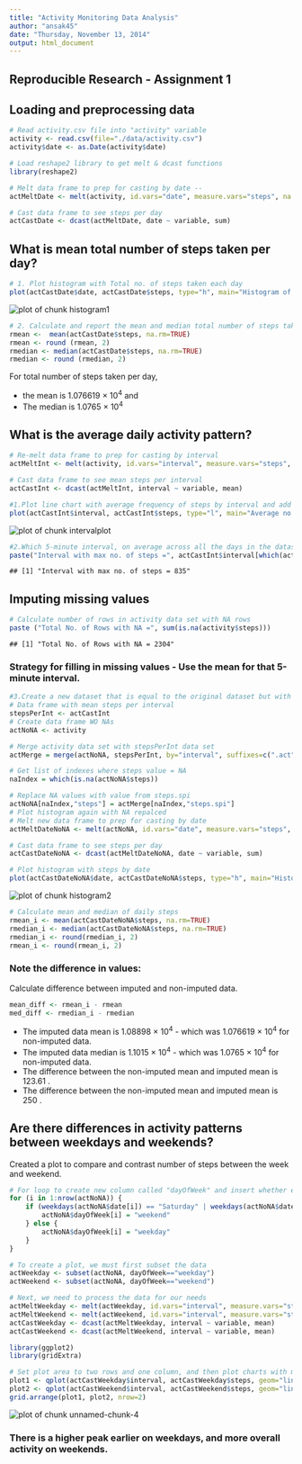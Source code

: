 ```yaml
---
title: "Activity Monitoring Data Analysis"
author: "ansak45"
date: "Thursday, November 13, 2014"
output: html_document
---
```

## **Reproducible Research - Assignment 1** 

## Loading and preprocessing data



```r
# Read activity.csv file into "activity" variable
activity <- read.csv(file="./data/activity.csv")
activity$date <- as.Date(activity$date)

# Load reshape2 library to get melt & dcast functions
library(reshape2)

# Melt data frame to prep for casting by date -- 
actMeltDate <- melt(activity, id.vars="date", measure.vars="steps", na.rm=FALSE)

# Cast data frame to see steps per day
actCastDate <- dcast(actMeltDate, date ~ variable, sum)
```
## What is mean total number of steps taken per day?



```r
# 1. Plot histogram with Total no. of steps taken each day 
plot(actCastDate$date, actCastDate$steps, type="h", main="Histogram of Daily Steps", xlab="Date", ylab="Steps per Day", col="black", lwd=6)
```

![plot of chunk histogram1](figure/histogram1-1.png) 

```r
# 2. Calculate and report the mean and median total number of steps taken per day
rmean <-  mean(actCastDate$steps, na.rm=TRUE)
rmean <- round (rmean, 2)
rmedian <- median(actCastDate$steps, na.rm=TRUE)
rmedian <- round (rmedian, 2)
```
For total number of steps taken per day, 
* the mean is 1.076619 &times; 10<sup>4</sup> and 
* The median is 1.0765 &times; 10<sup>4</sup>

## What is the average daily activity pattern?



```r
# Re-melt data frame to prep for casting by interval
actMeltInt <- melt(activity, id.vars="interval", measure.vars="steps", na.rm=TRUE)

# Cast data frame to see mean steps per interval
actCastInt <- dcast(actMeltInt, interval ~ variable, mean)

#1.Plot line chart with average frequency of steps by interval and add line with mean
plot(actCastInt$interval, actCastInt$steps, type="l", main="Average no. of Steps Taken per day by Interval", xlab="Interval", ylab="Steps", col="red", lwd=2)
```

![plot of chunk intervalplot](figure/intervalplot-1.png) 

```r
#2.Which 5-minute interval, on average across all the days in the dataset, contains the maximum number of steps?
paste("Interval with max no. of steps =", actCastInt$interval[which(actCastInt$steps == max(actCastInt$steps))])
```

```
## [1] "Interval with max no. of steps = 835"
```
## Imputing missing values


```r
# Calculate number of rows in activity data set with NA rows
paste ("Total No. of Rows with NA =", sum(is.na(activity$steps)))
```

```
## [1] "Total No. of Rows with NA = 2304"
```
### Strategy for filling in missing values - Use the mean for that 5-minute interval.


```r
#3.Create a new dataset that is equal to the original dataset but with the missing data filled in
# Data frame with mean steps per interval 
stepsPerInt <- actCastInt
# Create data frame WO NAs
actNoNA <- activity

# Merge activity data set with stepsPerInt data set
actMerge = merge(actNoNA, stepsPerInt, by="interval", suffixes=c(".act", ".spi"))

# Get list of indexes where steps value = NA
naIndex = which(is.na(actNoNA$steps))

# Replace NA values with value from steps.spi
actNoNA[naIndex,"steps"] = actMerge[naIndex,"steps.spi"]
# Plot histogram again with NA repalced
# Melt new data frame to prep for casting by date
actMeltDateNoNA <- melt(actNoNA, id.vars="date", measure.vars="steps", na.rm=FALSE)

# Cast data frame to see steps per day
actCastDateNoNA <- dcast(actMeltDateNoNA, date ~ variable, sum)

# Plot histogram with steps by date
plot(actCastDateNoNA$date, actCastDateNoNA$steps, type="h", main="Histogram of Daily Steps (after Imputing NA Values)", xlab="Date", ylab="Steps", col="blue", lwd=6)
```

![plot of chunk histogram2](figure/histogram2-1.png) 

```r
# Calculate mean and median of daily steps
rmean_i <- mean(actCastDateNoNA$steps, na.rm=TRUE)
rmedian_i <- median(actCastDateNoNA$steps, na.rm=TRUE)
rmedian_i <- round(rmedian_i, 2)
rmean_i <- round(rmean_i, 2)
```
### Note the difference in values:

Calculate difference between imputed and non-imputed data.

```r
mean_diff <- rmean_i - rmean
med_diff <- rmedian_i - rmedian
```
* The imputed data mean is 1.08898 &times; 10<sup>4</sup> - which was 1.076619 &times; 10<sup>4</sup> for non-imputed data. 
* The imputed data median is 1.1015 &times; 10<sup>4</sup> - which was 1.0765 &times; 10<sup>4</sup> for non-imputed data.
* The difference between the non-imputed mean and imputed mean is 123.61 .
* The difference between the non-imputed mean and imputed mean is 250 .



## Are there differences in activity patterns between weekdays and weekends?

Created a plot to compare and contrast number of steps between the week and weekend.


```r
# For loop to create new column called "dayOfWeek" and insert whether each date corresponds to a weekday or weekend
for (i in 1:nrow(actNoNA)) {
    if (weekdays(actNoNA$date[i]) == "Saturday" | weekdays(actNoNA$date[i]) == "Sunday") {
        actNoNA$dayOfWeek[i] = "weekend"
    } else {
        actNoNA$dayOfWeek[i] = "weekday"
    }
}

# To create a plot, we must first subset the data
actWeekday <- subset(actNoNA, dayOfWeek=="weekday")
actWeekend <- subset(actNoNA, dayOfWeek=="weekend")

# Next, we need to process the data for our needs
actMeltWeekday <- melt(actWeekday, id.vars="interval", measure.vars="steps")
actMeltWeekend <- melt(actWeekend, id.vars="interval", measure.vars="steps")
actCastWeekday <- dcast(actMeltWeekday, interval ~ variable, mean)
actCastWeekend <- dcast(actMeltWeekend, interval ~ variable, mean)

library(ggplot2)
library(gridExtra)

# Set plot area to two rows and one column, and then plot charts with mean line in each
plot1 <- qplot(actCastWeekday$interval, actCastWeekday$steps, geom="line", data=actCastWeekday, type="bar", main="Steps by Interval - Weekday", xlab="Interval", ylab="Number of Steps")
plot2 <- qplot(actCastWeekend$interval, actCastWeekend$steps, geom="line", data=actCastWeekend, type="bar", main="Steps by Interval - Weekend", xlab="Interval", ylab="Number of Steps")
grid.arrange(plot1, plot2, nrow=2)
```

![plot of chunk unnamed-chunk-4](figure/unnamed-chunk-4-1.png) 
### There is a higher peak earlier on weekdays, and more overall activity on weekends.  



